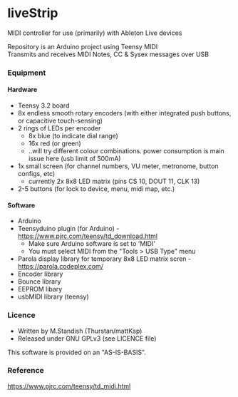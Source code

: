 # liveStrip
MIDI controller for use (primarily) with Ableton Live devices

Repository is an Arduino project using Teensy MIDI<br>
Transmits and receives MIDI Notes, CC & Sysex messages over USB

### Equipment
#### Hardware
- Teensy 3.2 board
- 8x endless smooth rotary encoders (with either integrated push buttons, or capacitive touch-sensing)
- 2 rings of LEDs per encoder
  * 8x blue (to indicate dial range)
  * 16x red (or green)
  * ..will try different colour combinations. power consumption is main issue here (usb limit of 500mA)
- 1x small screen (for channel numbers, VU meter, metronome, button configs, etc)
  * currently 2x 8x8 LED matrix (pins CS 10, DOUT 11, CLK 13)
- 2-5 buttons (for lock to device, menu, midi map, etc.) 

#### Software
- Arduino 
- Teensyduino plugin (for Arduino) - https://www.pjrc.com/teensy/td_download.html
  * Make sure Arduino software is set to 'MIDI'
  * You must select MIDI from the "Tools > USB Type" menu
- Parola display library for temporary 8x8 LED matrix scren - https://parola.codeplex.com/
- Encoder library
- Bounce library
- EEPROM libary
- usbMIDI library (teensy)

### Licence
- Written by M.Standish (Thurstan/mattKsp)
- Released under GNU GPLv3 (see LICENCE file)

This software is provided on an "AS-IS-BASIS".

### Reference
https://www.pjrc.com/teensy/td_midi.html<br>
